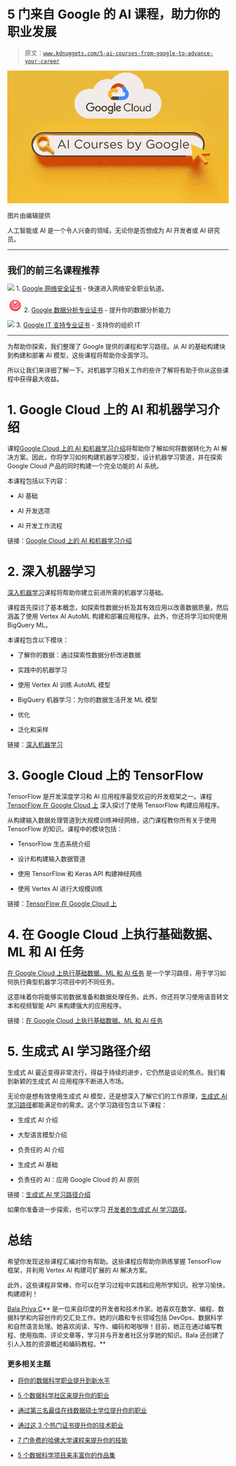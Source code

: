 # 5 门来自 Google 的 AI 课程，助力你的职业发展

> 原文：[`www.kdnuggets.com/5-ai-courses-from-google-to-advance-your-career`](https://www.kdnuggets.com/5-ai-courses-from-google-to-advance-your-career)

![5 门来自 Google 的 AI 课程，助力你的职业发展](img/77651364276c1b64462aaaa30ebb8e21.png)

图片由编辑提供

人工智能或 AI 是一个令人兴奋的领域，无论你是否想成为 AI 开发者或 AI 研究员。

* * *

## 我们的前三名课程推荐

![](img/0244c01ba9267c002ef39d4907e0b8fb.png) 1\. [Google 网络安全证书](https://www.kdnuggets.com/google-cybersecurity) - 快速进入网络安全职业轨道。

![](img/e225c49c3c91745821c8c0368bf04711.png) 2\. [Google 数据分析专业证书](https://www.kdnuggets.com/google-data-analytics) - 提升你的数据分析能力

![](img/0244c01ba9267c002ef39d4907e0b8fb.png) 3\. [Google IT 支持专业证书](https://www.kdnuggets.com/google-itsupport) - 支持你的组织 IT

* * *

为帮助你探索，我们整理了 Google 提供的课程和学习路径。从 AI 的基础构建块到构建和部署 AI 模型，这些课程将帮助你全面学习。

所以让我们来详细了解一下。对机器学习相关工作的些许了解将有助于你从这些课程中获得最大收益。

# 1\. Google Cloud 上的 AI 和机器学习介绍

课程[Google Cloud 上的 AI 和机器学习介绍](https://www.cloudskillsboost.google/paths/17/course_templates/593)将帮助你了解如何将数据转化为 AI 解决方案。因此，你将学习如何构建机器学习模型，设计机器学习管道，并在探索 Google Cloud 产品的同时构建一个完全功能的 AI 系统。

本课程包括以下内容：

+   AI 基础

+   AI 开发选项

+   AI 开发工作流程

链接：[Google Cloud 上的 AI 和机器学习介绍](https://www.cloudskillsboost.google/paths/17/course_templates/593)

# 2\. 深入机器学习

[深入机器学习](https://www.cloudskillsboost.google/paths/17/course_templates/8)课程将帮助你建立前进所需的机器学习基础。

课程首先探讨了基本概念，如探索性数据分析及其有效应用以改善数据质量。然后涵盖了使用 Vertex AI AutoML 构建和部署应用程序。此外，你还将学习如何使用 BigQuery ML。

本课程包含以下模块：

+   了解你的数据：通过探索性数据分析改进数据

+   实践中的机器学习

+   使用 Vertex AI 训练 AutoML 模型

+   BigQuery 机器学习：为你的数据生活开发 ML 模型

+   优化

+   泛化和采样

链接：[深入机器学习](https://www.cloudskillsboost.google/paths/17/course_templates/8)

# 3\. Google Cloud 上的 TensorFlow

TensorFlow 是开发深度学习和 AI 应用程序最受欢迎的开发框架之一。课程 [TensorFlow 在 Google Cloud 上](https://www.cloudskillsboost.google/paths/17/course_templates/12) 深入探讨了使用 TensorFlow 构建应用程序。

从构建输入数据处理管道到大规模训练神经网络，这门课程教你所有关于使用 TensorFlow 的知识。课程中的模块包括：

+   TensorFlow 生态系统介绍

+   设计和构建输入数据管道

+   使用 TensorFlow 和 Keras API 构建神经网络

+   使用 Vertex AI 进行大规模训练

链接：[TensorFlow 在 Google Cloud 上](https://www.cloudskillsboost.google/paths/17/course_templates/12)

# 4. 在 Google Cloud 上执行基础数据、ML 和 AI 任务

[在 Google Cloud 上执行基础数据、ML 和 AI 任务](https://www.cloudskillsboost.google/quests/117?catalog_rank=%7B%22rank%22%3A1%2C%22num_filters%22%3A0%2C%22has_search%22%3Atrue%7D&search_id=23720773) 是一个学习路径，用于学习如何执行典型机器学习项目中的不同任务。

这意味着你将能够实验数据准备和数据处理任务。此外，你还将学习使用语音转文本和视频智能 API 来构建强大的应用程序。

链接：[在 Google Cloud 上执行基础数据、ML 和 AI 任务](https://www.cloudskillsboost.google/quests/117?catalog_rank=%7B%22rank%22%3A1%2C%22num_filters%22%3A0%2C%22has_search%22%3Atrue%7D&search_id=23720773)

# 5. 生成式 AI 学习路径介绍

生成式 AI 最近变得非常流行，得益于持续的进步，它仍然是谈论的焦点。我们看到新颖的生成式 AI 应用程序不断进入市场。

无论你是想有效使用生成式 AI 模型，还是想深入了解它们的工作原理，[生成式 AI 学习路径](https://www.cloudskillsboost.google/paths/118)都能满足你的需求。这个学习路径包含以下课程：

+   生成式 AI 介绍

+   大型语言模型介绍

+   负责任的 AI 介绍

+   生成式 AI 基础

+   负责任的 AI：应用 Google Cloud 的 AI 原则

链接：[生成式 AI 学习路径介绍](https://www.cloudskillsboost.google/paths/118)

如果你准备进一步探索，也可以学习 [开发者的生成式 AI 学习路径](https://www.cloudskillsboost.google/paths/183)。

# 总结

希望你发现这些课程汇编对你有帮助。这些课程应帮助你熟练掌握 TensorFlow 框架，并利用 Vertex AI 构建可扩展的 AI 解决方案。

此外，这些课程非常棒，你可以在学习过程中实践和应用所学知识。祝学习愉快，构建顺利！

**[](https://twitter.com/balawc27)**[Bala Priya C](https://www.kdnuggets.com/wp-content/uploads/bala-priya-author-image-update-230821.jpg)** 是一位来自印度的开发者和技术作家。她喜欢在数学、编程、数据科学和内容创作的交汇处工作。她的兴趣和专长领域包括 DevOps、数据科学和自然语言处理。她喜欢阅读、写作、编码和喝咖啡！目前，她正在通过编写教程、使用指南、评论文章等，学习并与开发者社区分享她的知识。Bala 还创建了引人入胜的资源概述和编码教程。**

### 更多相关主题

+   [将你的数据科学职业提升到新水平](https://www.kdnuggets.com/2021/12/sas-advance-data-science-career-next-level.html)

+   [5 个数据科学社区来提升你的职业](https://www.kdnuggets.com/5-data-science-communities-to-advance-your-career)

+   [通过第三名最佳在线数据硕士学位提升你的职业](https://www.kdnuggets.com/2023/07/bay-path-advance-career-3rd-best-online-masters-data-science-program.html)

+   [通过这 3 个热门证书提升你的技术职业](https://www.kdnuggets.com/advance-your-tech-career-with-these-3-popular-certificates)

+   [7 门免费的哈佛大学课程来提升你的技能](https://www.kdnuggets.com/7-free-harvard-university-courses-to-advance-your-skills)

+   [5 个数据科学项目来丰富你的作品集](https://www.kdnuggets.com/2023/03/5-advance-projects-data-science-portfolio.html)
